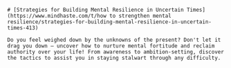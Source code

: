 
    # [Strategies for Building Mental Resilience in Uncertain Times](https://www.mindhaste.com/t/how to strengthen mental resilience/strategies-for-building-mental-resilience-in-uncertain-times-413)

    Do you feel weighed down by the unknowns of the present? Don't let it drag you down – uncover how to nurture mental fortitude and reclaim authority over your life! From awareness to ambition-setting, discover the tactics to assist you in staying stalwart through any difficulty.
    